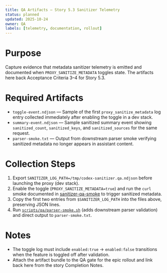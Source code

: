 ```yaml
---
title: QA Artifacts — Story 5.3 Sanitizer Telemetry
status: planned
updated: 2025-10-24
owner: QA
labels: [telemetry, documentation, rollout]
---
```


# Purpose

Capture evidence that metadata sanitizer telemetry is emitted and documented when `PROXY_SANITIZE_METADATA` toggles state. The artifacts here back Acceptance Criteria 3–4 for Story 5.3.

# Required Artifacts

- `toggle-event.ndjson` — Sample of the first `proxy_sanitize_metadata` log entry collected immediately after enabling the toggle in a dev stack.
- `summary-event.ndjson` — Sample sanitized summary event showing `sanitized_count`, `sanitized_keys`, and `sanitized_sources` for the same request.
- `parser-smoke.txt` — Output from downstream parser smoke verifying sanitized metadata no longer appears in assistant content.

# Collection Steps

1. Export `SANITIZER_LOG_PATH=/tmp/codex-sanitizer.qa.ndjson` before launching the proxy (dev stack).
2. Enable the toggle (`PROXY_SANITIZE_METADATA=true`) and run the `curl` smoke documented in [sanitizer-qa-smoke](../../../../private/runbooks/operational.md#sanitizer-qa-smoke) to trigger sanitized metadata.
3. Copy the first two entries from `$SANITIZER_LOG_PATH` into the files above, preserving JSON lines.
4. Run [`scripts/qa/parser-smoke.sh`](../../../../scripts/qa/parser-smoke.sh) (adds downstream parser validation) and direct output to `parser-smoke.txt`.

# Notes

- The toggle log must include `enabled:true` → `enabled:false` transitions when the feature is toggled off after validation.
- Attach the artifact bundle to the QA gate for the epic rollout and link back here from the story Completion Notes.
